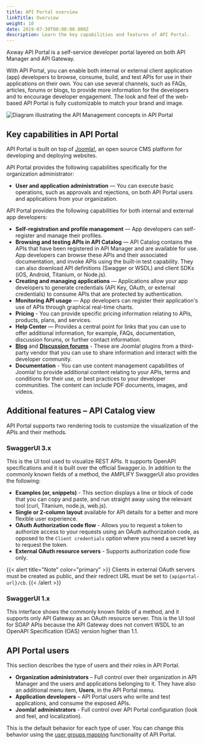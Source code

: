 ```yaml
---
title: API Portal overview
linkTitle: Overview
weight: 10
date: 2019-07-30T00:00:00.000Z
description: Learn the key capabilities and features of API Portal.
---
```

Axway API Portal is a self-service developer portal layered on both API Manager and API Gateway.

With API Portal, you can enable both internal or external client application (app) developers to browse, consume, build, and test APIs for use in their applications on their own. You can use several channels, such as FAQs, articles, forums or blogs, to provide more information for the developers and to encourage developer engagement. The look and feel of the web-based API Portal is fully customizable to match your brand and image.

![Diagram illustrating the API Management concepts in API Portal](/Images/APIPortal/API_Portal_cncpt_api_mgmt.png)

## Key capabilities in API Portal

API Portal is built on top of [Joomla!](http://www.joomla.org/), an open source CMS platform for developing and deploying websites.

API Portal provides the following capabilities specifically for the organization administrator:

* **User and application administration** — You can execute basic operations, such as approvals and rejections, on both API Portal users and applications from your organization.

API Portal provides the following capabilities for both internal and external app developers:

* **Self-registration and profile management** — App developers can self-register and manage their profiles.
* **Browsing and testing APIs in API Catalog** — API Catalog contains the APIs that have been registered in API Manager and are available for use. App developers can browse these APIs and their associated documentation, and invoke APIs using the built-in test capability. They can also download API definitions (Swagger or WSDL) and client SDKs (iOS, Android, Titanium, or Node.js).
* **Creating and managing applications** — Applications allow your app developers to generate credentials (API Key, OAuth, or external credentials) to consume APIs that are protected by authentication.
* **Monitoring API usage** — App developers can register their application's use of APIs through graphical real-time charts.
* **Pricing** - You can provide specific pricing information relating to APIs, products, plans, and services.
* **Help Center** — Provides a central point for links that you can use to offer additional information, for example, FAQs, documentation, discussion forums, or further contact information.
* **[Blog](http://stackideas.com/easyblog)** and **[Discussion forums](http://stackideas.com/easydiscuss)** - These are Joomla! plugins from a third-party vendor that you can use to share information and interact with the developer community.
* **Documentation** - You can use content management capabilities of Joomla! to provide additional content relating to your APIs, terms and conditions for their use, or best practices to your developer communities. The content can include PDF documents, images, and videos.

## Additional features – API Catalog view

API Portal supports two rendering tools to customize the visualization of the APIs and their methods.

### SwaggerUI 3.x

This is the UI tool used to visualize REST APIs. It supports OpenAPI specifications and it is built over the official Swagger.io. In addition to the commonly known fields of a method, the AMPLIFY SwaggerUI also provides the following:

* **Examples (or, snippets)** - This section displays a line or block of code that you can copy and paste, and run straight away using the relevant tool (curl, Titanium, node.js, web.js).
* **Single or 2-column layout** available for API details for a better and more flexible user experience.
* **OAuth Authorization code flow** - Allows you to request a token to authorize access to your requests using an OAuth authorization code, as opposed to the `Client credentials` option where you need a secret key to request the token.
* **External OAuth resource servers** - Supports authorization code flow only.

{{< alert title="Note" color="primary" >}}
Clients in external OAuth servers must be created as public, and their redirect URL must be set to `{apiportal-url}/cb`.
{{< /alert >}}

### SwaggerUI 1.x

This interface shows the commonly known fields of a method, and it supports only API Gateway as an OAuth resource server. This is the UI tool for SOAP APIs because the API Gateway does not convert WSDL to an OpenAPI Specification (OAS) version higher than 1.1.

## API Portal users

This section describes the type of users and their roles in API Portal.

* **Organization administrators** – Full control over their organization in API Manager and the users and applications belonging to it. They have also an additional menu item, **Users**, in the API Portal menu.
* **Application developers** – API Portal users who write and test applications, and consume the exposed APIs.
* **Joomla! administrators** - Full control over API Portal configuration (look and feel, and localization).

This is the default behavior for each type of user. You can change this behavior using the [user groups mapping](/docs/apim_administration/apiportal_admin/role_mapping) functionality of API Portal.
